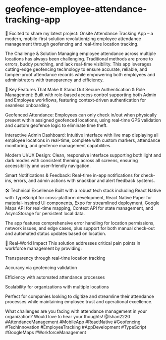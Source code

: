 # geofence-employee-attendance-tracking-app

🚀 Excited to share my latest project: Onsite Attendance Tracking App – a modern, mobile-first solution revolutionizing employee attendance management through geofencing and real-time location tracking.

The Challenge & Solution
Managing employee attendance across multiple locations has always been challenging. Traditional methods are prone to errors, buddy punching, and lack real-time visibility. This app leverages cutting-edge geofencing technology to ensure accurate, reliable, and tamper-proof attendance records while empowering both employees and administrators with transparency and efficiency.

🌟 Key Features That Make It Stand Out
Secure Authentication & Role Management: Built with role-based access control supporting both Admin and Employee workflows, featuring context-driven authentication for seamless onboarding.

Geofenced Attendance: Employees can only check in/out when physically present within assigned geofenced locations, using real-time GPS validation and custom geofence logic to eliminate time theft.

Interactive Admin Dashboard: Intuitive interface with live map displaying all employee locations in real-time, complete with custom markers, attendance monitoring, and geofence management capabilities.

Modern UI/UX Design: Clean, responsive interface supporting both light and dark modes with consistent theming across all screens, ensuring accessibility and user-friendly navigation.

Smart Notifications & Feedback: Real-time in-app notifications for check-ins, errors, and admin actions with snackbar and alert feedback systems.

🛠 Technical Excellence
Built with a robust tech stack including React Native with TypeScript for cross-platform development, React Native Paper for material-inspired UI components, Expo for streamlined deployment, Google Maps API for real-time mapping, Context API for state management, and AsyncStorage for persistent local data.

The app features comprehensive error handling for location permissions, network issues, and edge cases, plus support for both manual check-out and automated status updates based on location.

📱 Real-World Impact
This solution addresses critical pain points in workforce management by providing:

Transparency through real-time location tracking

Accuracy via geofencing validation

Efficiency with automated attendance processes

Scalability for organizations with multiple locations

Perfect for companies looking to digitize and streamline their attendance processes while maintaining employee trust and operational excellence.

What challenges are you facing with attendance management in your organization? Would love to hear your thoughts!
@Ishan2220
#AttendanceManagement #MobileApp #ReactNative #Geofencing #TechInnovation #EmployeeTracking #AppDevelopment #TypeScript #GoogleMaps #WorkforceManagement
